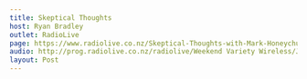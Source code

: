 ```yaml
---
title: Skeptical Thoughts
host: Ryan Bradley
outlet: RadioLive
page: https://www.radiolive.co.nz/Skeptical-Thoughts-with-Mark-Honeychurch/tabid/506/articleID/135838/Default.aspx
audio: http://prog.radiolive.co.nz/radiolive/Weekend Variety Wireless/Jan 2017/29_01_17_Mark.mp3
layout: Post
---
```


<page-radio />
